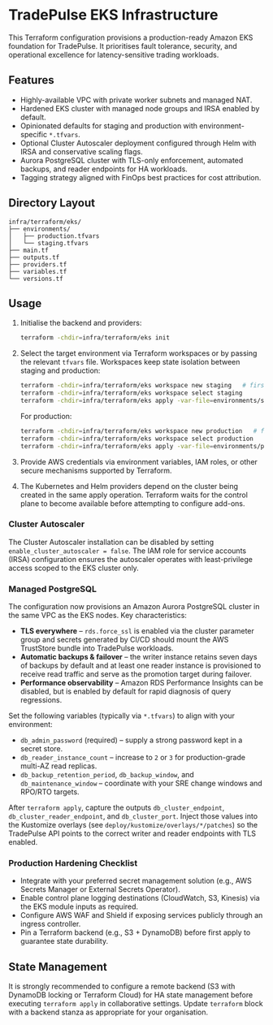# TradePulse EKS Infrastructure

This Terraform configuration provisions a production-ready Amazon EKS foundation for TradePulse. It prioritises
fault tolerance, security, and operational excellence for latency-sensitive trading workloads.

## Features

- Highly-available VPC with private worker subnets and managed NAT.
- Hardened EKS cluster with managed node groups and IRSA enabled by default.
- Opinionated defaults for staging and production with environment-specific `*.tfvars`.
- Optional Cluster Autoscaler deployment configured through Helm with IRSA and conservative scaling flags.
- Aurora PostgreSQL cluster with TLS-only enforcement, automated backups, and reader endpoints for HA workloads.
- Tagging strategy aligned with FinOps best practices for cost attribution.

## Directory Layout

```
infra/terraform/eks/
├── environments/
│   ├── production.tfvars
│   └── staging.tfvars
├── main.tf
├── outputs.tf
├── providers.tf
├── variables.tf
└── versions.tf
```

## Usage

1. Initialise the backend and providers:

   ```bash
   terraform -chdir=infra/terraform/eks init
   ```

2. Select the target environment via Terraform workspaces or by passing the relevant `tfvars` file. Workspaces keep
   state isolation between staging and production:

   ```bash
   terraform -chdir=infra/terraform/eks workspace new staging   # first time only
   terraform -chdir=infra/terraform/eks workspace select staging
   terraform -chdir=infra/terraform/eks apply -var-file=environments/staging.tfvars
   ```

   For production:

   ```bash
   terraform -chdir=infra/terraform/eks workspace new production   # first time only
   terraform -chdir=infra/terraform/eks workspace select production
   terraform -chdir=infra/terraform/eks apply -var-file=environments/production.tfvars
   ```

3. Provide AWS credentials via environment variables, IAM roles, or other secure mechanisms supported by Terraform.

4. The Kubernetes and Helm providers depend on the cluster being created in the same apply operation. Terraform waits
   for the control plane to become available before attempting to configure add-ons.

### Cluster Autoscaler

The Cluster Autoscaler installation can be disabled by setting `enable_cluster_autoscaler = false`. The IAM role for
service accounts (IRSA) configuration ensures the autoscaler operates with least-privilege access scoped to the EKS
cluster only.

### Managed PostgreSQL

The configuration now provisions an Amazon Aurora PostgreSQL cluster in the same VPC as the EKS nodes. Key
characteristics:

- **TLS everywhere** – `rds.force_ssl` is enabled via the cluster parameter group and secrets generated by CI/CD should
  mount the AWS TrustStore bundle into TradePulse workloads.
- **Automatic backups & failover** – the writer instance retains seven days of backups by default and at least one
  reader instance is provisioned to receive read traffic and serve as the promotion target during failover.
- **Performance observability** – Amazon RDS Performance Insights can be disabled, but is enabled by default for rapid
  diagnosis of query regressions.

Set the following variables (typically via `*.tfvars`) to align with your environment:

- `db_admin_password` (required) – supply a strong password kept in a secret store.
- `db_reader_instance_count` – increase to `2` or `3` for production-grade multi-AZ read replicas.
- `db_backup_retention_period`, `db_backup_window`, and `db_maintenance_window` – coordinate with your SRE change
  windows and RPO/RTO targets.

After `terraform apply`, capture the outputs `db_cluster_endpoint`, `db_cluster_reader_endpoint`, and
`db_cluster_port`. Inject those values into the Kustomize overlays (see `deploy/kustomize/overlays/*/patches`) so the
TradePulse API points to the correct writer and reader endpoints with TLS enabled.

### Production Hardening Checklist

- Integrate with your preferred secret management solution (e.g., AWS Secrets Manager or External Secrets Operator).
- Enable control plane logging destinations (CloudWatch, S3, Kinesis) via the EKS module inputs as required.
- Configure AWS WAF and Shield if exposing services publicly through an ingress controller.
- Pin a Terraform backend (e.g., S3 + DynamoDB) before first apply to guarantee state durability.

## State Management

It is strongly recommended to configure a remote backend (S3 with DynamoDB locking or Terraform Cloud) for HA state
management before executing `terraform apply` in collaborative settings. Update `terraform` block with a backend stanza
as appropriate for your organisation.
